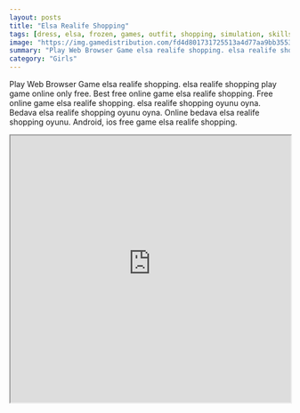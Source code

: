 ```yaml
---
layout: posts
title: "Elsa Realife Shopping"
tags: [dress, elsa, frozen, games, outfit, shopping, simulation, skills, free, online, games, oyna, game, free, games, play, play, games]
image: "https://img.gamedistribution.com/fd4d801731725513a4d77aa9bb35534b.jpg"
summary: "Play Web Browser Game elsa realife shopping. elsa realife shopping play game online only free. Best free online game elsa realife shopping. Free online game elsa realife shopping. elsa realife shopping oyunu oyna. Bedava elsa realife shopping oyunu oyna. Online bedava elsa realife shopping oyunu. Android, ios free game elsa realife shopping."
category: "Girls"
---
```


Play Web Browser Game elsa realife shopping. elsa realife shopping play game online only free. Best free online game elsa realife shopping. Free online game elsa realife shopping. elsa realife shopping oyunu oyna. Bedava elsa realife shopping oyunu oyna. Online bedava elsa realife shopping oyunu. Android, ios free game elsa realife shopping.

<iframe width="100%" height="480px;" src="https://flash.gamedistribution.com?game=fd4d801731725513a4d77aa9bb35534b"></iframe>
